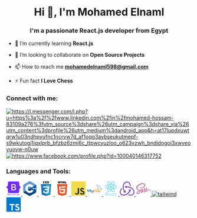 <h1 align="center">Hi 👋, I'm Mohamed Elnaml</h1>
<h3 align="center">I'm a passionate React.js developer from Egypt</h3>

- 🌱 I’m currently learning **React.js**

- 👯 I’m looking to collaborate on **Open Source Projects**

- 📫 How to reach me **mohamedelnaml598@gmail.com**

- ⚡ Fun fact **I Love Chess**

<h3 align="left">Connect with me:</h3>
<p align="left">
<a href="[https://linkedin.com/in/https://l.messenger.com/l.php?u=https%3a%2f%2fwww.linkedin.com%2fin%2fmohamed-hossam-83109a276%3futm_source%3dshare%26utm_campaign%3dshare_via%26utm_content%3dprofile%26utm_medium%3dandroid_app&h=at17lupdxuwtqrw1u03ndhpvufnc1ncrvw7d_af1oqg3aybseukutmepf-s9wkutogj1iqxlprb_bfzbz6zmi6c_ttpwcyuzloo_o623yzwh_bndidogoi3xwveoyuovw-n0uw](https://l.messenger.com/l.php?u=https%3A%2F%2Fwww.linkedin.com%2Fin%2Fmohamed-hossam-83109a276%3Futm_source%3Dshare%26utm_campaign%3Dshare_via%26utm_content%3Dprofile%26utm_medium%3Dandroid_app&h=AT17LupDxUWTqrW1u03NDhPvUfNC1ncRvW7D_af1OQg3aYBSEUkutMEPF-s9wKuTOGj1IqXlpRb_bfZBZ6zMi6c_TtpWCYUZlOo_o623yZWH_bnDidOgOI3xwvEOYUOVW-N0Uw)" target="blank"><img align="center" src="https://raw.githubusercontent.com/rahuldkjain/github-profile-readme-generator/master/src/images/icons/Social/linked-in-alt.svg" alt="https://l.messenger.com/l.php?u=https%3a%2f%2fwww.linkedin.com%2fin%2fmohamed-hossam-83109a276%3futm_source%3dshare%26utm_campaign%3dshare_via%26utm_content%3dprofile%26utm_medium%3dandroid_app&h=at17lupdxuwtqrw1u03ndhpvufnc1ncrvw7d_af1oqg3aybseukutmepf-s9wkutogj1iqxlprb_bfzbz6zmi6c_ttpwcyuzloo_o623yzwh_bndidogoi3xwveoyuovw-n0uw" height="30" width="40" /></a>
<a href="https://www.facebook.com/profile.php?id=100040146317752" target="blank"><img align="center" src="https://raw.githubusercontent.com/rahuldkjain/github-profile-readme-generator/master/src/images/icons/Social/facebook.svg" alt="https://www.facebook.com/profile.php?id=100040146317752" height="30" width="40" /></a>
</p>

<h3 align="left">Languages and Tools:</h3>
<p align="left"> <a href="https://www.facebook.com/profile.php?id=100040146317752" target="_blank" rel="noreferrer"> <img src="https://raw.githubusercontent.com/devicons/devicon/master/icons/bootstrap/bootstrap-plain-wordmark.svg" alt="bootstrap" width="40" height="40"/> </a> <a href="https://www.w3schools.com/cpp/" target="_blank" rel="noreferrer"> <img src="https://raw.githubusercontent.com/devicons/devicon/master/icons/cplusplus/cplusplus-original.svg" alt="cplusplus" width="40" height="40"/> </a> <a href="https://www.w3schools.com/css/" target="_blank" rel="noreferrer"> <img src="https://raw.githubusercontent.com/devicons/devicon/master/icons/css3/css3-original-wordmark.svg" alt="css3" width="40" height="40"/> </a> <a href="https://www.w3.org/html/" target="_blank" rel="noreferrer"> <img src="https://raw.githubusercontent.com/devicons/devicon/master/icons/html5/html5-original-wordmark.svg" alt="html5" width="40" height="40"/> </a> <a href="https://developer.mozilla.org/en-US/docs/Web/JavaScript" target="_blank" rel="noreferrer"> <img src="https://raw.githubusercontent.com/devicons/devicon/master/icons/javascript/javascript-original.svg" alt="javascript" width="40" height="40"/> </a> <a href="https://www.mysql.com/" target="_blank" rel="noreferrer"> <img src="https://raw.githubusercontent.com/devicons/devicon/master/icons/mysql/mysql-original-wordmark.svg" alt="mysql" width="40" height="40"/> </a> <a href="https://reactjs.org/" target="_blank" rel="noreferrer"> <img src="https://raw.githubusercontent.com/devicons/devicon/master/icons/react/react-original-wordmark.svg" alt="react" width="40" height="40"/> </a> <a href="https://redux.js.org" target="_blank" rel="noreferrer"> <img src="https://raw.githubusercontent.com/devicons/devicon/master/icons/redux/redux-original.svg" alt="redux" width="40" height="40"/> </a> <a href="https://sass-lang.com" target="_blank" rel="noreferrer"> <img src="https://raw.githubusercontent.com/devicons/devicon/master/icons/sass/sass-original.svg" alt="sass" width="40" height="40"/> </a> <a href="https://tailwindcss.com/" target="_blank" rel="noreferrer"> <img src="https://www.vectorlogo.zone/logos/tailwindcss/tailwindcss-icon.svg" alt="tailwind" width="40" height="40"/> </a> <a href="https://www.typescriptlang.org/" target="_blank" rel="noreferrer"> <img src="https://raw.githubusercontent.com/devicons/devicon/master/icons/typescript/typescript-original.svg" alt="typescript" width="40" height="40"/> </a> </p>

